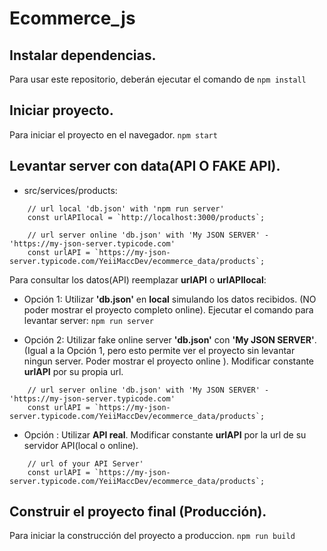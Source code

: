 # Ecommerce_js 
## Instalar dependencias.
Para usar este repositorio, deberán ejecutar el comando de 
```npm install```


## Iniciar proyecto.
Para iniciar el proyecto en el navegador.
```npm start```


## Levantar server con data(API O FAKE API).
- src/services/products:
```
    // url local 'db.json' with 'npm run server'
    const urlAPIlocal = `http://localhost:3000/products`;

    // url server online 'db.json' with 'My JSON SERVER' - 'https://my-json-server.typicode.com'
    const urlAPI = `https://my-json-server.typicode.com/YeiiMaccDev/ecommerce_data/products`;
```

Para consultar los datos(API) reemplazar **urlAPI** o **urlAPIlocal**:

- Opción 1: Utilizar **'db.json'** en **local** simulando los datos recibidos.
(NO poder mostrar el proyecto completo online).
Ejecutar el comando para levantar server: 
```npm run server```

- Opción 2: Utilizar fake online server  **'db.json'** con **'My JSON SERVER'**.
(Igual a la Opción 1, pero esto permite ver el proyecto sin levantar ningun server. 
    Poder mostrar el proyecto online ).
Modificar constante **urlAPI** por su propia url.
```
    // url server online 'db.json' with 'My JSON SERVER' - 'https://my-json-server.typicode.com'
    const urlAPI = `https://my-json-server.typicode.com/YeiiMaccDev/ecommerce_data/products`;
```

- Opción : Utilizar **API real**.
Modificar constante **urlAPI** por la url de su servidor API(local o online).
```
    // url of your API Server'
    const urlAPI = `https://my-json-server.typicode.com/YeiiMaccDev/ecommerce_data/products`;
```



## Construir el proyecto final (Producción).
Para  iniciar la construcción del proyecto a produccion.
```npm run build```
